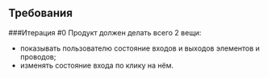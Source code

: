 Требования
------------

###Итерация \#0
Продукт должен делать всего 2 вещи:
- показывать пользователю состояние входов и выходов элементов и проводов;
- изменять состояние входа по клику на нём.

